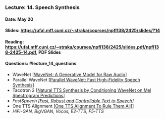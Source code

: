 ### Lecture: 14. Speech Synthesis
#### Date: May 20
#### Slides: https://ufal.mff.cuni.cz/~straka/courses/npfl138/2425/slides/?14
#### Reading: https://ufal.mff.cuni.cz/~straka/courses/npfl138/2425/slides.pdf/npfl138-2425-14.pdf, PDF Slides
#### Questions: #lecture_14_questions

- WaveNet [[WaveNet: A Generative Model for Raw Audio](https://arxiv.org/abs/1609.03499)]
- Parallel WaveNet [[Parallel WaveNet: Fast High-Fidelity Speech Synthesis](https://arxiv.org/abs/1711.10433)]
- Tacotron 2 [[Natural TTS Synthesis by Conditioning WaveNet on Mel Spectrogram Predictions](https://arxiv.org/abs/1712.05884)]
- _FastSpeech [[Fast, Robust and Controllable Text to Speech](https://arxiv.org/abs/1905.09263)]_
- One TTS Alignment [[One TTS Alignment To Rule Them All]](https://arxiv.org/abs/2108.10447)]
- _HiFi-GAN, BigVGAN, Vocos, E2-TTS, F5-TTS_
